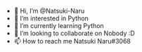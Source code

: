 - 👋 Hi, I’m @Natsuki-Naru
- 👀 I’m interested in Python
- 🌱 I’m currently learning Python
- 💞️ I’m looking to collaborate on Nobody :D
- 📫 How to reach me Natsuki Naru#3068

<!---
Natsuki-Naru/Natsuki-Naru is a ✨ special ✨ repository because its `README.md` (this file) appears on your GitHub profile.
You can click the Preview link to take a look at your changes.
--->
